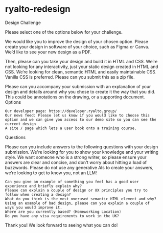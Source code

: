 # ryalto-redesign

Design Challenge

Please select one of the options below for your challenge.

We would like you to improve the design of your chosen option. Please create your design in software of your choice, such as Figma or Canva. We’d like to see your new design as a PDF.

Then, please can you take your design and build it in HTML and CSS. We’re not looking for any interactivity, just your static design created in HTML and CSS. We’re looking for clean, semantic HTML and easily maintainable CSS. Vanilla CSS is preferred. Please can you submit this as a zip file.

Please can you accompany your submission with an explanation of your design and details around why you chose to create it the way that you did. This could be annotations on the drawing, or a supporting document.
Options

    Our developer page: https://developer.ryalto.group/
    Our news feed: Please let us know if you would like to choose this option and we can give you access to our demo site so you can see the current design
    A site / page which lets a user book onto a training course.

Questions

Please can you include answers to the following questions with your design submission. We're looking for you to show your knowledge and your writing style. We want someone who is a strong writer, so please ensure your answers are clear and concise, and don't worry about hitting a load of buzzwords. Please do not use any generative AIs to create your answers, we’re looking to get to know you, not an LLM!

    Can you give an example of something you feel has a good user experience and briefly explain why?
    Please can explain a couple of design or UX principles you try to follow when creating a design?
    What do you think is the most overused semantic HTML element and why?
    Using an example of bad design, please can you explain a couple of ways you would improve it.
    Where are you currently based? (Homeworking Location)
    Do you have any visa requirements to work in the UK?

Thank you! We look forward to seeing what you can do!
